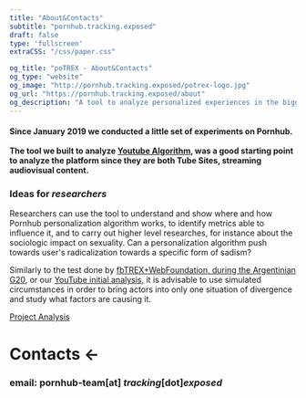 ```yaml
---
title: "About&Contacts"
subtitle: "pornhub.tracking.exposed"
draft: false
type: 'fullscreen'
extraCSS: "/css/paper.css"

og_title: "poTREX - About&Contacts"
og_type: "website"
og_image: "http://pornhub.tracking.exposed/potrex-logo.jpg"
og_url: "https://pornhub.tracking.exposed/about"
og_description: "A tool to analyze personalized experiences in the biggest website in the porn industry"
---
```


<div class="row justify-content-md-center mb-5">
  <div class="col-md-4 col-sm-12 mr-1 mt-5">

#### Since January 2019 we conducted a little set of experiments on Pornhub. <br><br> The tool we built to analyze [Youtube Algorithm](https://youtube.tracking.exposed), was a good starting point to analyze the platform since they are both Tube Sites, streaming audiovisual content.
  </div>

  <div class="col-md-6 col-sm-12 mt-5 ml-2">

### Ideas for _researchers_

Researchers can use the tool to understand and show where and how Pornhub personalization algorithm works, to identify metrics able to influence it, and to carry out higher level researches, for instance about the sociologic impact on sexuality. Can a personalization algorithm push towards user's radicalization towards a specific form of sadism?

Similarly to the test done by [fbTREX+WebFoundation, during the Argentinian G20](https://webfoundation.org/research/the-invisible-curation-of-content-facebooks-news-feed-and-our-information-diets/), or our [YouTube initial analysis](https://youtube.tracking.exposed/results), it is advisable to use simulated circumstances in order to bring actors into only one situation of divergence and study what factors are causing it.

<div class="text-left mt-5">
  <a href="https://github.com/tracking-exposed/presentation/raw/master/poTREX%20-%20initial%20analysis%20-%202019%20-%20v1.0.pdf" class="btn">Project Analysis</a>
</div>
</div>
</div>

<div class="row justify-content-md-center mb-5 pt-5">
  <div class="col-md-4 col-sm-12 mr-1 mt-0 ">

# Contacts  ←
</div>
  <div class="col-md-6 col-sm-12 ml-2 mt-3">

  ### email:   **pornhub-team**[at] *tracking*[dot]*exposed*

</div>
</div>
